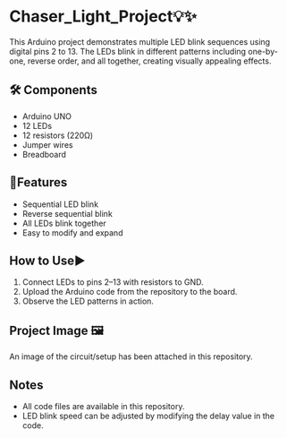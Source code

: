 # Chaser_Light_Project💡✨

This Arduino project demonstrates multiple LED blink sequences using digital pins 2 to 13. The LEDs blink in different patterns including one-by-one, reverse order, and all together, creating visually appealing effects.

## 🛠️ Components
- Arduino UNO
- 12 LEDs
- 12 resistors (220Ω)
- Jumper wires
- Breadboard

##  🌟Features
- Sequential LED blink
- Reverse sequential blink
- All LEDs blink together
- Easy to modify and expand

## How to Use▶️
1. Connect LEDs to pins 2–13 with resistors to GND.
2. Upload the Arduino code from the repository to the board.
3. Observe the LED patterns in action.

## Project Image 🖼️
An image of the circuit/setup has been attached in this repository.

## Notes
- All code files are available in this repository.
- LED blink speed can be adjusted by modifying the delay value in the code.

